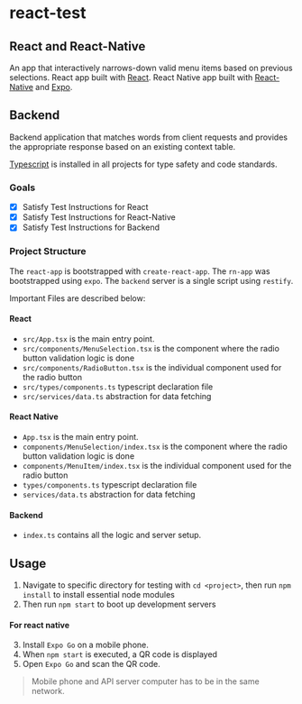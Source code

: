 # react-test

## React and React-Native

An app that interactively narrows-down valid menu items based on previous selections. React app built with [React](https://reactjs.org/). React Native app built with [React-Native](https://reactnative.dev/) and [Expo](https://expo.io/).

## Backend 

Backend application that matches words from client requests and provides the appropriate response based on an existing context table.

[Typescript](https://www.typescriptlang.org/) is installed in all projects for type safety and code standards.

### Goals
 - [X] Satisfy Test Instructions for React
 - [X] Satisfy Test Instructions for React-Native
 - [X] Satisfy Test Instructions for Backend

### Project Structure

The `react-app` is bootstrapped with `create-react-app`. The `rn-app` was bootstrapped using `expo`. The `backend` server is a single script using `restify`.

Important Files are described below:

#### React
 - `src/App.tsx` is the main entry point. 
 - `src/components/MenuSelection.tsx` is the component where the radio button validation logic is done
 - `src/components/RadioButton.tsx` is the individual component used for the radio button
 - `src/types/components.ts` typescript declaration file
 - `src/services/data.ts` abstraction for data fetching 

#### React Native
 - `App.tsx` is the main entry point. 
 - `components/MenuSelection/index.tsx` is the component where the radio button validation logic is done
 - `components/MenuItem/index.tsx` is the individual component used for the radio button
 - `types/components.ts` typescript declaration file
 - `services/data.ts` abstraction for data fetching 

#### Backend
 - `index.ts` contains all the logic and server setup. 
## Usage
1.  Navigate to specific directory for testing with `cd <project>`, then run `npm install` to install essential node modules
2. Then run `npm start` to boot up development servers
#### For react native
3. Install `Expo Go` on a mobile phone.
4. When `npm start` is executed, a QR code is displayed
5. Open `Expo Go` and scan the QR code.

> Mobile phone and API server computer has to be in the same network.